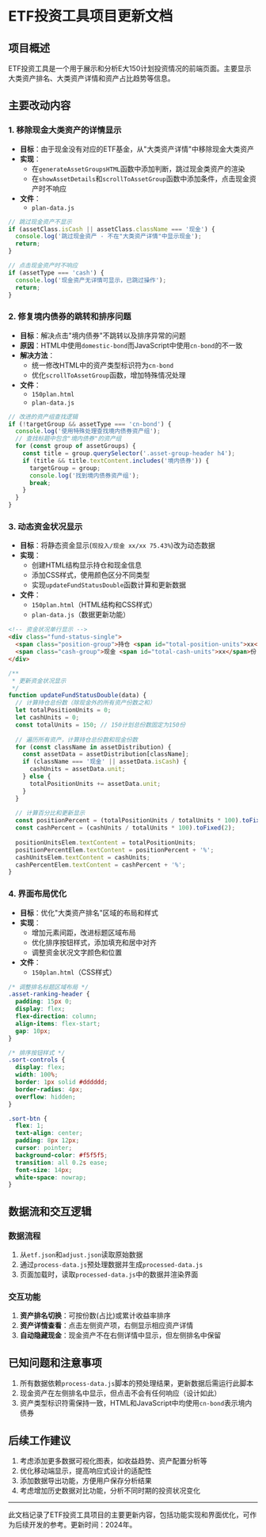 # ETF投资工具项目更新文档

## 项目概述
ETF投资工具是一个用于展示和分析E大150计划投资情况的前端页面。主要显示大类资产排名、大类资产详情和资产占比趋势等信息。

## 主要改动内容

### 1. 移除现金大类资产的详情显示
- **目标**：由于现金没有对应的ETF基金，从"大类资产详情"中移除现金大类资产
- **实现**：
  - 在`generateAssetGroupsHTML`函数中添加判断，跳过现金类资产的渲染
  - 在`showAssetDetails`和`scrollToAssetGroup`函数中添加条件，点击现金资产时不响应
- **文件**：
  - `plan-data.js`

```javascript
// 跳过现金资产不显示
if (assetClass.isCash || assetClass.className === '现金') {
  console.log('跳过现金资产 - 不在"大类资产详情"中显示现金');
  return;
}

// 点击现金资产时不响应
if (assetType === 'cash') {
  console.log('现金资产无详情可显示，已跳过操作');
  return;
}
```

### 2. 修复境内债券的跳转和排序问题
- **目标**：解决点击"境内债券"不跳转以及排序异常的问题
- **原因**：HTML中使用`domestic-bond`而JavaScript中使用`cn-bond`的不一致
- **解决方法**：
  - 统一修改HTML中的资产类型标识符为`cn-bond`
  - 优化`scrollToAssetGroup`函数，增加特殊情况处理
- **文件**：
  - `150plan.html`
  - `plan-data.js`

```javascript
// 改进的资产组查找逻辑
if (!targetGroup && assetType === 'cn-bond') {
  console.log('使用特殊处理查找境内债券资产组');
  // 查找标题中包含"境内债券"的资产组
  for (const group of assetGroups) {
    const title = group.querySelector('.asset-group-header h4');
    if (title && title.textContent.includes('境内债券')) {
      targetGroup = group;
      console.log('找到境内债券资产组');
      break;
    }
  }
}
```

### 3. 动态资金状况显示
- **目标**：将静态资金显示(`现投入/现金 xx/xx 75.43%`)改为动态数据
- **实现**：
  - 创建HTML结构显示持仓和现金信息
  - 添加CSS样式，使用颜色区分不同类型
  - 实现`updateFundStatusDouble`函数计算和更新数据
- **文件**：
  - `150plan.html`（HTML结构和CSS样式）
  - `plan-data.js`（数据更新功能）

```html
<!-- 资金状况单行显示 -->
<div class="fund-status-single">
  <span class="position-group">持仓 <span id="total-position-units">xx</span>份 <span id="total-position-percent">xx%</span></span>    
  <span class="cash-group">现金 <span id="total-cash-units">xx</span>份 <span id="total-cash-percent">xx%</span></span>
</div>
```

```javascript
/**
 * 更新资金状况显示
 */
function updateFundStatusDouble(data) {
  // 计算持仓总份数（除现金外的所有资产份数之和）
  let totalPositionUnits = 0;
  let cashUnits = 0;
  const totalUnits = 150; // 150计划总份数固定为150份
  
  // 遍历所有资产，计算持仓总份数和现金份数
  for (const className in assetDistribution) {
    const assetData = assetDistribution[className];
    if (className === '现金' || assetData.isCash) {
      cashUnits = assetData.unit;
    } else {
      totalPositionUnits += assetData.unit;
    }
  }
  
  // 计算百分比和更新显示
  const positionPercent = (totalPositionUnits / totalUnits * 100).toFixed(2);
  const cashPercent = (cashUnits / totalUnits * 100).toFixed(2);
  
  positionUnitsElem.textContent = totalPositionUnits;
  positionPercentElem.textContent = positionPercent + '%';
  cashUnitsElem.textContent = cashUnits;
  cashPercentElem.textContent = cashPercent + '%';
}
```

### 4. 界面布局优化
- **目标**：优化"大类资产排名"区域的布局和样式
- **实现**：
  - 增加元素间距，改进标题区域布局
  - 优化排序按钮样式，添加填充和居中对齐
  - 调整资金状况文字颜色和位置
- **文件**：
  - `150plan.html`（CSS样式）

```css
/* 调整排名标题区域布局 */
.asset-ranking-header {
  padding: 15px 0;
  display: flex;
  flex-direction: column;
  align-items: flex-start;
  gap: 10px;
}

/* 排序按钮样式 */
.sort-controls {
  display: flex;
  width: 100%;
  border: 1px solid #dddddd;
  border-radius: 4px;
  overflow: hidden;
}

.sort-btn {
  flex: 1;
  text-align: center;
  padding: 8px 12px;
  cursor: pointer;
  background-color: #f5f5f5;
  transition: all 0.2s ease;
  font-size: 14px;
  white-space: nowrap;
}
```

## 数据流和交互逻辑

### 数据流程
1. 从`etf.json`和`adjust.json`读取原始数据
2. 通过`process-data.js`预处理数据并生成`processed-data.js`
3. 页面加载时，读取`processed-data.js`中的数据并渲染界面

### 交互功能
1. **资产排名切换**：可按份数(占比)或累计收益率排序
2. **资产详情查看**：点击左侧资产项，右侧显示相应资产详情
3. **自动隐藏现金**：现金资产不在右侧详情中显示，但左侧排名中保留

## 已知问题和注意事项
1. 所有数据依赖`process-data.js`脚本的预处理结果，更新数据后需运行此脚本
2. 现金资产在左侧排名中显示，但点击不会有任何响应（设计如此）
3. 资产类型标识符需保持一致，HTML和JavaScript中均使用`cn-bond`表示境内债券

## 后续工作建议
1. 考虑添加更多数据可视化图表，如收益趋势、资产配置分析等
2. 优化移动端显示，提高响应式设计的适配性
3. 添加数据导出功能，方便用户保存分析结果
4. 考虑增加历史数据对比功能，分析不同时期的投资状况变化

---

此文档记录了ETF投资工具项目的主要更新内容，包括功能实现和界面优化，可作为后续开发的参考。更新时间：2024年。 